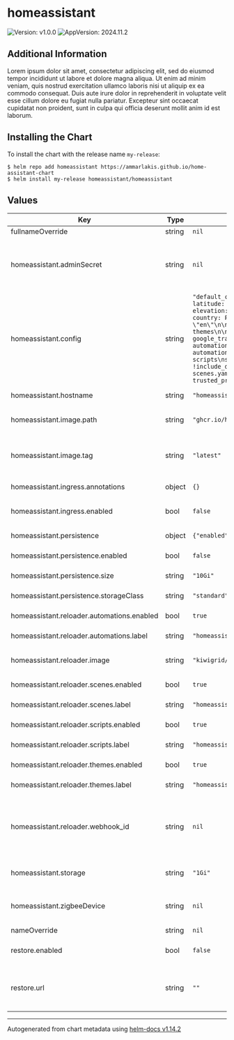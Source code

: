# homeassistant

![Version: v1.0.0](https://img.shields.io/badge/Version-v1.0.0-informational?style=flat-square) ![AppVersion: 2024.11.2](https://img.shields.io/badge/AppVersion-2024.11.2-informational?style=flat-square)

## Additional Information

Lorem ipsum dolor sit amet, consectetur adipiscing elit, sed do eiusmod tempor incididunt ut labore
et dolore magna aliqua. Ut enim ad minim veniam, quis nostrud exercitation ullamco laboris nisi ut
aliquip ex ea commodo consequat. Duis aute irure dolor in reprehenderit in voluptate velit esse
cillum dolore eu fugiat nulla pariatur. Excepteur sint occaecat cupidatat non proident, sunt in
culpa qui officia deserunt mollit anim id est laborum.

## Installing the Chart

To install the chart with the release name `my-release`:

```console
$ helm repo add homeassistant https://ammarlakis.github.io/home-assistant-chart
$ helm install my-release homeassistant/homeassistant
```

## Values

| Key | Type | Default | Description |
|-----|------|---------|-------------|
| fullnameOverride | string | `nil` |  |
| homeassistant.adminSecret | string | `nil` | The reference to a secret containing admin credentials Should have two keys USERNAME and PASSWORD |
| homeassistant.config | string | `"default_config:\n\nhomeassistant:\n  name: Home\n  latitude: 31.7780191\n  longitude: 35.2354079\n  elevation: 747\n  unit_system: metric\n  currency: PAL\n  country: PS\n  time_zone: \"Asia/Jerusalem\"\n  language: \"en\"\n\nfrontend:\n  themes: !include_dir_merge_named themes\n\ntts:\n  - platform: google_translate\n\nautomation: !include_dir_list automations\nautomation ui: !include automations.yaml\nscript: !include_dir_list scripts\nscript ui: !include scripts.yaml\nscene: !include_dir_list scenes\nscene ui: !include scenes.yaml\n\nhttp:\n  use_x_forwarded_for: true\n  trusted_proxies:\n    - 10.42.0.0/24\n    - 0.0.0.0/0\n"` | The initial configuration for Home Assistant |
| homeassistant.hostname | string | `"homeassistant.home"` | The hostname for Home Assistant |
| homeassistant.image.path | string | `"ghcr.io/home-assistant/home-assistant"` | The Home Assistant image to use |
| homeassistant.image.tag | string | `"latest"` | The Home Assistang image tag @default `{{ .Chart.AppVersion }}` |
| homeassistant.ingress.annotations | object | `{}` | Ingress annotations |
| homeassistant.ingress.enabled | bool | `false` | Whether to create an ingress resource |
| homeassistant.persistence | object | `{"enabled":false,"size":"10Gi","storageClass":"standard"}` | Persistent storage configuration |
| homeassistant.persistence.enabled | bool | `false` | Enable persistent storage |
| homeassistant.persistence.size | string | `"10Gi"` | Persistent storage size |
| homeassistant.persistence.storageClass | string | `"standard"` | Persistent storage class |
| homeassistant.reloader.automations.enabled | bool | `true` | Whether to enable automations |
| homeassistant.reloader.automations.label | string | `"homeassistant.automations"` | The label for automations |
| homeassistant.reloader.image | string | `"kiwigrid/k8s-sidecar:latest"` | The reloader image to use for applying changes |
| homeassistant.reloader.scenes.enabled | bool | `true` | Whether to enable scenes |
| homeassistant.reloader.scenes.label | string | `"homeassistant.scenes"` | The label for scenes |
| homeassistant.reloader.scripts.enabled | bool | `true` | Whether to enable scripts |
| homeassistant.reloader.scripts.label | string | `"homeassistant.scripts"` | The label for scripts |
| homeassistant.reloader.themes.enabled | bool | `true` | Whether to enable themes |
| homeassistant.reloader.themes.label | string | `"homeassistant.themes"` | The label for themes |
| homeassistant.reloader.webhook_id | string | `nil` | The webhook ID for the reloader Generate a random value to be used for reloading webhooks. |
| homeassistant.storage | string | `"1Gi"` | The storage size for Home Assistant |
| homeassistant.zigbeeDevice | string | `nil` | The reference to the Zigbee device to use with Home Assistant |
| nameOverride | string | `nil` |  |
| restore.enabled | bool | `false` | Whether to enable restore functionality |
| restore.url | string | `""` | The URL for a Home Assistant backup to be downloaded and restored |

----------------------------------------------
Autogenerated from chart metadata using [helm-docs v1.14.2](https://github.com/norwoodj/helm-docs/releases/v1.14.2)
